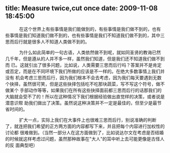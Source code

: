 title: Measure twice,cut once
date: 2009-11-08 18:45:00
---

 

    　　在这个世界上有些事情是我们能做到的，有些事情是我们做不到的，也有些事情是我们知道我们做不到的，也有些事情是我们不知道我们做不到的，其中三思而后行就是很多人不知道人类做不到的。

    　　为什么如此简单的一句古语，人类依然做不到呢，就如同圣贤的教诲已然几千年，但是遵从的人并不多一样，虽然我们知道，但是我们还不知道我们做不到而 已。这就引出了很多问题，比如说，人类需要三思而后行吗？答案并不是肯定或否定，而是在不同环境下我们所做的应该是不一样的。在绝大多数事情上我们并没有 机会考虑三思而后行，因为我们根本不会去考虑，因为我们每天要遇到无数个抉择，虽然很可笑，但是这些抉择包括吃不吃那块蔬菜，写不写这个符号，做不做某个 手部动作等等，如果我们在所有这些抉择面前都三思而后行的话那我们的大脑就会受不了的！所以在这种情况下我们根据经验做出直觉样的决策，或者说是潜意识帮 助我们做出了决策。虽然说这种决策并不一定是最佳的，但至少是最节省时间的。

    　　扩大一点，实际上我们在大事件上也很难三思而后行，别说准确的判断了，就连把我们希望的正方两方面的内容都写下来，并且把每个内容进行加权性的讨论都 很难做到。（当然一部分人在这方面做到了，比如说达尔文在考虑是否结婚的时候就这样考虑过问题，虽然那种故事在"大人"的耳中听上去可能更像是古怪人的反 面典型吧）
 
